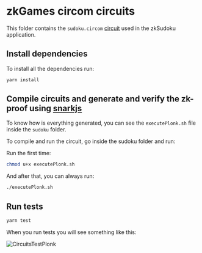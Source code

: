 # zkGames circom circuits

This folder contains the `sudoku.circom` [circuit](https://github.com/iden3/circom) used in the zkSudoku application.

## Install dependencies

To install all the dependencies run:

```bash
yarn install
```

## Compile circuits and generate and verify the zk-proof using [snarkjs](https://github.com/iden3/snarkjs)

To know how is everything generated, you can see the `executePlonk.sh` file inside the `sudoku` folder.

To compile and run the circuit, go inside the sudoku folder and run:

Run the first time:

```bash
chmod u+x executePlonk.sh
```

And after that, you can always run:

```bash
./executePlonk.sh
```

## Run tests

```bash
yarn test
```

When you run tests you will see something like this:

![CircuitsTestPlonk](https://user-images.githubusercontent.com/52170174/172547848-e0006250-bcde-4bb3-9f48-68053a7b1387.png)
